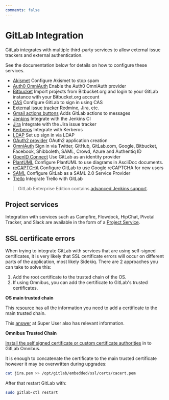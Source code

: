 ```yaml
---
comments: false
---
```


# GitLab Integration

GitLab integrates with multiple third-party services to allow external issue
trackers and external authentication.

See the documentation below for details on how to configure these services.

- [Akismet](akismet.md) Configure Akismet to stop spam
- [Auth0 OmniAuth](auth0.md) Enable the Auth0 OmniAuth provider
- [Bitbucket](bitbucket.md) Import projects from Bitbucket.org and login to your GitLab instance with your Bitbucket.org account
- [CAS](cas.md) Configure GitLab to sign in using CAS
- [External issue tracker](external-issue-tracker.md) Redmine, Jira, etc.
- [Gmail actions buttons](gmail_action_buttons_for_gitlab.md) Adds GitLab actions to messages
- [Jenkins](jenkins.md) Integrate with the Jenkins CI
- [Jira](../user/project/integrations/jira.md) Integrate with the Jira issue tracker
- [Kerberos](kerberos.md) Integrate with Kerberos
- [LDAP](ldap.md) Set up sign in via LDAP
- [OAuth2 provider](oauth_provider.md) OAuth2 application creation
- [OmniAuth](omniauth.md) Sign in via Twitter, GitHub, GitLab.com, Google, Bitbucket, Facebook, Shibboleth, SAML, Crowd, Azure and Authentiq ID
- [OpenID Connect](openid_connect_provider.md) Use GitLab as an identity provider
- [PlantUML](../administration/integration/plantuml.md) Configure PlantUML to use diagrams in AsciiDoc documents.
- [reCAPTCHA](recaptcha.md) Configure GitLab to use Google reCAPTCHA for new users
- [SAML](saml.md) Configure GitLab as a SAML 2.0 Service Provider
- [Trello](trello_power_up.md) Integrate Trello with GitLab

> GitLab Enterprise Edition contains [advanced Jenkins support](jenkins.md).

## Project services

Integration with services such as Campfire, Flowdock, HipChat,
Pivotal Tracker, and Slack are available in the form of a [Project Service][].

[Project Service]: ../user/project/integrations/project_services.md

## SSL certificate errors

When trying to integrate GitLab with services that are using self-signed certificates,
it is very likely that SSL certificate errors will occur on different parts of the
application, most likely Sidekiq. There are 2 approaches you can take to solve this:

1. Add the root certificate to the trusted chain of the OS.
1. If using Omnibus, you can add the certificate to GitLab's trusted certificates.

**OS main trusted chain**

This [resource](https://manuals.gfi.com/en/kerio/connect/content/server-configuration/ssl-certificates/adding-trusted-root-certificates-to-the-server-1605.html)
has all the information you need to add a certificate to the main trusted chain.

This [answer](https://superuser.com/questions/437330/how-do-you-add-a-certificate-authority-ca-to-ubuntu)
at Super User also has relevant information.

**Omnibus Trusted Chain**

[Install the self signed certificate or custom certificate authorities](https://docs.gitlab.com/omnibus/common_installation_problems/README.html#using-self-signed-certificate-or-custom-certificate-authorities)
in to GitLab Omnibus.

It is enough to concatenate the certificate to the main trusted certificate
however it may be overwritten during upgrades:

```bash
cat jira.pem >> /opt/gitlab/embedded/ssl/certs/cacert.pem
```

After that restart GitLab with:

```bash
sudo gitlab-ctl restart
```
